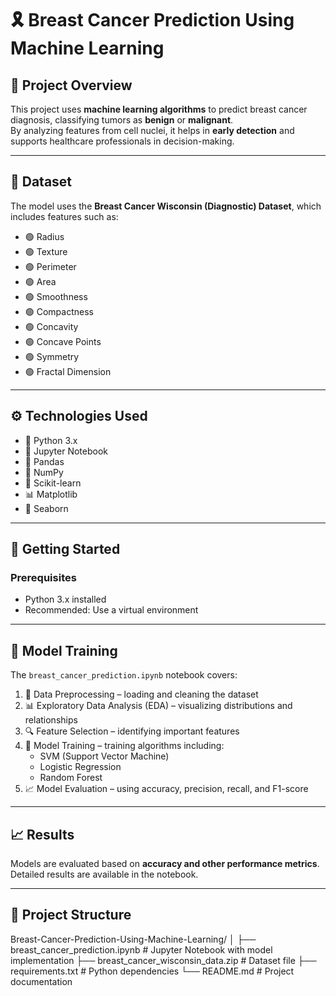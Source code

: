 # 🎗️ Breast Cancer Prediction Using Machine Learning

## 📘 Project Overview
This project uses **machine learning algorithms** to predict breast cancer diagnosis, classifying tumors as **benign** or **malignant**.  
By analyzing features from cell nuclei, it helps in **early detection** and supports healthcare professionals in decision-making.

---

## 🧪 Dataset
The model uses the **Breast Cancer Wisconsin (Diagnostic) Dataset**, which includes features such as:

- 🟢 Radius  
- 🟢 Texture  
- 🟢 Perimeter  
- 🟢 Area  
- 🟢 Smoothness  
- 🟢 Compactness  
- 🟢 Concavity  
- 🟢 Concave Points  
- 🟢 Symmetry  
- 🟢 Fractal Dimension  

---

## ⚙️ Technologies Used
- 🐍 Python 3.x  
- 📓 Jupyter Notebook  
- 🐼 Pandas  
- 🔢 NumPy  
- 🤖 Scikit-learn  
- 📊 Matplotlib  
- 🎨 Seaborn  

---

## 🚀 Getting Started

### Prerequisites
- Python 3.x installed  
- Recommended: Use a virtual environment  

---

## 🧠 Model Training
The `breast_cancer_prediction.ipynb` notebook covers:

1. 🧹 Data Preprocessing – loading and cleaning the dataset  
2. 📊 Exploratory Data Analysis (EDA) – visualizing distributions and relationships  
3. 🔍 Feature Selection – identifying important features  
4. 🤖 Model Training – training algorithms including:
   - SVM (Support Vector Machine)  
   - Logistic Regression  
   - Random Forest  
5. 📈 Model Evaluation – using accuracy, precision, recall, and F1-score  

---

## 📈 Results
Models are evaluated based on **accuracy and other performance metrics**.  
Detailed results are available in the notebook.

---

## 📁 Project Structure
Breast-Cancer-Prediction-Using-Machine-Learning/
│
├── breast_cancer_prediction.ipynb # Jupyter Notebook with model implementation
├── breast_cancer_wisconsin_data.zip # Dataset file
├── requirements.txt # Python dependencies
└── README.md # Project documentation
